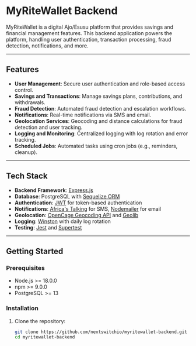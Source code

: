 # MyRiteWallet Backend

MyRiteWallet is a digital Ajo/Esusu platform that provides savings and financial management features. This backend application powers the platform, handling user authentication, transaction processing, fraud detection, notifications, and more.

---

## **Features**
- **User Management**: Secure user authentication and role-based access control.
- **Savings and Transactions**: Manage savings plans, contributions, and withdrawals.
- **Fraud Detection**: Automated fraud detection and escalation workflows.
- **Notifications**: Real-time notifications via SMS and email.
- **Geolocation Services**: Geocoding and distance calculations for fraud detection and user tracking.
- **Logging and Monitoring**: Centralized logging with log rotation and error tracking.
- **Scheduled Jobs**: Automated tasks using cron jobs (e.g., reminders, cleanup).

---

## **Tech Stack**
- **Backend Framework**: [Express.js](https://expressjs.com/)
- **Database**: PostgreSQL with [Sequelize ORM](https://sequelize.org/)
- **Authentication**: [JWT](https://jwt.io/) for token-based authentication
- **Notifications**: [Africa's Talking](https://africastalking.com/) for SMS, [Nodemailer](https://nodemailer.com/) for email
- **Geolocation**: [OpenCage Geocoding API](https://opencagedata.com/) and [Geolib](https://github.com/manuelbieh/geolib)
- **Logging**: [Winston](https://github.com/winstonjs/winston) with daily log rotation
- **Testing**: [Jest](https://jestjs.io/) and [Supertest](https://github.com/visionmedia/supertest)

---

## **Getting Started**

### **Prerequisites**
- Node.js >= 18.0.0
- npm >= 9.0.0
- PostgreSQL >= 13

### **Installation**
1. Clone the repository:
   ```bash
   git clone https://github.com/nextswitchio/myritewallet-backend.git
   cd myritewallet-backend
   ```
